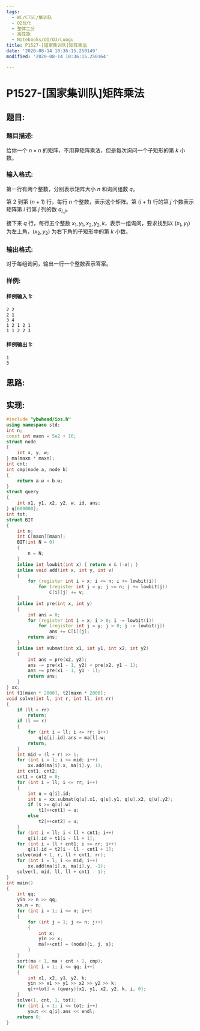 ```yaml
---
tags:
  - WC/CTSC/集训队
  - O2优化
  - 整体二分
  - 高性能
  - Notebooks/OI/OJ/Luogu
title: P1527-[国家集训队]矩阵乘法
date: '2020-08-14 10:36:15.250149'
modified: '2020-08-14 10:36:15.250164'

---
```


# P1527-[国家集训队]矩阵乘法

## 题目:

### 题目描述:

给你一个 $n \times n$ 的矩阵，不用算矩阵乘法，但是每次询问一个子矩形的第 $k$ 小数。

### 输入格式:

第一行有两个整数，分别表示矩阵大小 $n$ 和询问组数 $q$。

第 $2$ 到第 $(n + 1)$ 行，每行 $n$ 个整数，表示这个矩阵。第 $(i + 1)$ 行的第 $j$ 个数表示矩阵第 $i$ 行第 $j$ 列的数 $a_{i, j}$。

接下来 $q$ 行，每行五个整数 $x_1, y_1, x_2, y_2, k$，表示一组询问，要求找到以 $(x_1, y_1)$ 为左上角，$(x_2, y_2)$ 为右下角的子矩形中的第 $k$ 小数。

### 输出格式:

对于每组询问，输出一行一个整数表示答案。

### 样例:

#### 样例输入 1:

```
2 2
2 1
3 4
1 2 1 2 1
1 1 2 2 3

```

#### 样例输出 1:

```
1
3
```

## 思路:

## 实现:

```cpp
#include "ybwhead/ios.h"
using namespace std;
int n;
const int maxn = 5e2 + 10;
struct node
{
    int x, y, w;
} ma[maxn * maxn];
int cnt;
int cmp(node a, node b)
{
    return a.w < b.w;
}
struct query
{
    int x1, y1, x2, y2, w, id, ans;
} q[600000];
int tot;
struct BIT
{
    int n;
    int C[maxn][maxn];
    BIT(int N = 0)
    {
        n = N;
    }
    inline int lowbit(int x) { return x & (-x); }
    inline void add(int x, int y, int v)
    {
        for (register int i = x; i <= n; i += lowbit(i))
            for (register int j = y; j <= n; j += lowbit(j))
                C[i][j] += v;
    }
    inline int pre(int x, int y)
    {
        int ans = 0;
        for (register int i = x; i > 0; i -= lowbit(i))
            for (register int j = y; j > 0; j -= lowbit(j))
                ans += C[i][j];
        return ans;
    }
    inline int submat(int x1, int y1, int x2, int y2)
    {
        int ans = pre(x2, y2);
        ans -= pre(x1 - 1, y2) + pre(x2, y1 - 1);
        ans += pre(x1 - 1, y1 - 1);
        return ans;
    }
} xx;
int t1[maxn * 2000], t2[maxn * 2000];
void solve(int l, int r, int ll, int rr)
{
    if (ll > rr)
        return;
    if (l == r)
    {
        for (int i = ll; i <= rr; i++)
            q[q[i].id].ans = ma[l].w;
        return;
    }
    int mid = (l + r) >> 1;
    for (int i = l; i <= mid; i++)
        xx.add(ma[i].x, ma[i].y, 1);
    int cnt1, cnt2;
    cnt1 = cnt2 = 0;
    for (int i = ll; i <= rr; i++)
    {
        int u = q[i].id;
        int s = xx.submat(q[u].x1, q[u].y1, q[u].x2, q[u].y2);
        if (s >= q[u].w)
            t1[++cnt1] = u;
        else
            t2[++cnt2] = u;
    }
    for (int i = ll; i < ll + cnt1; i++)
        q[i].id = t1[i - ll + 1];
    for (int i = ll + cnt1; i <= rr; i++)
        q[i].id = t2[i - ll - cnt1 + 1];
    solve(mid + 1, r, ll + cnt1, rr);
    for (int i = l; i <= mid; i++)
        xx.add(ma[i].x, ma[i].y, -1);
    solve(l, mid, ll, ll + cnt1 - 1);
}
int main()
{
    int qq;
    yin >> n >> qq;
    xx.n = n;
    for (int i = 1; i <= n; i++)
    {
        for (int j = 1; j <= n; j++)
        {
            int x;
            yin >> x;
            ma[++cnt] = (node){i, j, x};
        }
    }
    sort(ma + 1, ma + cnt + 1, cmp);
    for (int i = 1; i <= qq; i++)
    {
        int x1, x2, y1, y2, k;
        yin >> x1 >> y1 >> x2 >> y2 >> k;
        q[++tot] = (query){x1, y1, x2, y2, k, i, 0};
    }
    solve(1, cnt, 1, tot);
    for (int i = 1; i <= tot; i++)
        yout << q[i].ans << endl;
    return 0;
}
```
